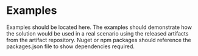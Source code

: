 # Examples
Examples should be located here.  The examples should demonstrate how the solution would be used in a real scenario using the released artifacts from the artifact repository.  Nuget or npm packages should reference the packages.json file to show dependencies required.

